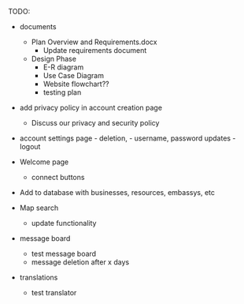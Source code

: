 TODO:

- documents
  -  Plan Overview and Requirements.docx
      -  Update requirements document
    -  Design Phase
        - E-R diagram
        - Use Case Diagram
        - Website flowchart??
        - testing plan


- add privacy policy in account creation page
    - Discuss our privacy and security policy

- account settings page
      - deletion,
      - username, password updates
      - logout

- Welcome page
    - connect buttons

- Add to database with businesses, resources, embassys, etc

- Map search
    - update functionality

- message board
    - test message board
    - message deletion after x days

- translations
    - test translator
